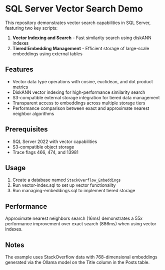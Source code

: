 # SQL Server Vector Search Demo

This repository demonstrates vector search capabilities in SQL Server, featuring two key scripts:

1. **Vector Indexing and Search** - Fast similarity search using diskANN indexes
2. **Tiered Embedding Management** - Efficient storage of large-scale embeddings using external tables

## Features

- Vector data type operations with cosine, euclidean, and dot product metrics
- DiskANN vector indexing for high-performance similarity search
- S3-compatible external storage integration for tiered data management
- Transparent access to embeddings across multiple storage tiers
- Performance comparison between exact and approximate nearest neighbor algorithms

## Prerequisites

- SQL Server 2022 with vector capabilities
- S3-compatible object storage
- Trace flags 466, 474, and 13981

## Usage

1. Create a database named `StackOverflow_Embeddings`
2. Run vector-index.sql to set up vector functionality
3. Run managing-embeddings.sql to implement tiered storage

## Performance

Approximate nearest neighbors search (16ms) demonstrates a 55x performance improvement over exact search (886ms) when using vector indexes.

## Notes

The example uses StackOverflow data with 768-dimensional embeddings generated via the Ollama model on the Title column in the Posts table.